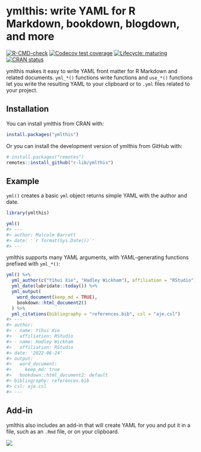 
<!-- README.md is generated from README.Rmd. Please edit that file -->

# ymlthis: write YAML for R Markdown, bookdown, blogdown, and more

<!-- badges: start -->

[![R-CMD-check](https://github.com/r-lib/ymlthis/workflows/R-CMD-check/badge.svg)](https://github.com/r-lib/ymlthis/actions)
[![Codecov test
coverage](https://codecov.io/gh/r-lib/ymlthis/branch/main/graph/badge.svg)](https://app.codecov.io/gh/r-lib/ymlthis?branch=main)
[![Lifecycle:
maturing](https://img.shields.io/badge/lifecycle-maturing-blue.svg)](https://lifecycle.r-lib.org/articles/stages.html)
[![CRAN
status](https://www.r-pkg.org/badges/version/ymlthis)](https://cran.r-project.org/package=ymlthis)
<!-- badges: end -->

ymlthis makes it easy to write YAML front matter for R Markdown and
related documents. `yml_*()` functions write functions and `use_*()`
functions let you write the resulting YAML to your clipboard or to
`.yml` files related to your project.

## Installation

You can install ymlthis from CRAN with:

``` r
install.packages("ymlthis")
```

Or you can install the development version of ymlthis from GitHub with:

``` r
# install.packages("remotes")
remotes::install_github("r-lib/ymlthis")
```

## Example

`yml()` creates a basic `yml` object returns simple YAML with the author
and date.

``` r
library(ymlthis)

yml()
#> ---
#> author: Malcolm Barrett
#> date: '`r format(Sys.Date())`'
#> ---
```

ymlthis supports many YAML arguments, with YAML-generating functions
prefixed with `yml_*()`:

``` r
yml() %>% 
  yml_author(c("Yihui Xie", "Hadley Wickham"), affiliation = "RStudio") %>% 
  yml_date(lubridate::today()) %>% 
  yml_output(
    word_document(keep_md = TRUE), 
    bookdown::html_document2()
  ) %>% 
  yml_citations(bibliography = "references.bib", csl = "aje.csl")
#> ---
#> author:
#> - name: Yihui Xie
#>   affiliation: RStudio
#> - name: Hadley Wickham
#>   affiliation: RStudio
#> date: '2022-06-24'
#> output:
#>   word_document:
#>     keep_md: true
#>   bookdown::html_document2: default
#> bibliography: references.bib
#> csl: aje.csl
#> ---
```

## Add-in

ymlthis also includes an add-in that will create YAML for you and put it
in a file, such as an `.Rmd` file, or on your clipboard.

![](https://i.imgur.com/BkzGueG.gif)
